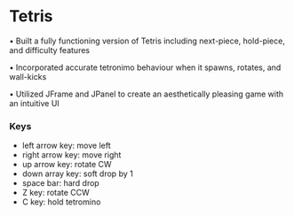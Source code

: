# Tetris

•	Built a fully functioning version of Tetris including next-piece, hold-piece, and difficulty features

•	Incorporated accurate tetronimo behaviour when it spawns, rotates, and wall-kicks

•	Utilized JFrame and JPanel to create an aesthetically pleasing game with an intuitive UI

### Keys
- left arrow key: move left
- right arrow key: move right
- up arrow key: rotate CW
- down array key: soft drop by 1
- space bar: hard drop
- Z key: rotate CCW
- C key: hold tetromino
